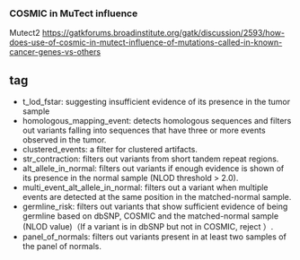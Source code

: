 ### COSMIC in MuTect influence

Mutect2 
https://gatkforums.broadinstitute.org/gatk/discussion/2593/how-does-use-of-cosmic-in-mutect-influence-of-mutations-called-in-known-cancer-genes-vs-others


## tag
+ t_lod_fstar: suggesting insufficient evidence of its presence in the tumor sample
+ homologous_mapping_event: detects homologous sequences and filters out variants falling into sequences that have three or more events observed in the tumor. 
+ clustered_events: a filter for clustered artifacts. 
+ str_contraction: filters out variants from short tandem repeat regions.
+ alt_allele_in_normal: filters out variants if enough evidence is shown of its presence in the normal sample (NLOD threshold > 2.0).
+ multi_event_alt_allele_in_normal: filters out a variant when multiple events are detected at the same position in the matched-normal sample. 
+ germline_risk: filters out variants that show sufficient evidence of being germline based on dbSNP, COSMIC and the matched-normal sample (NLOD value)（If	a	variant	is	in	dbSNP	but	not	in	COSMIC,	reject		）. 
+ panel_of_normals: filters out variants present in at least two samples of the panel of normals.

